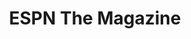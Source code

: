 ---
collection_archive: false
collection_awards: []
collection_category:
  - Kids
  - Editorial
  - Reportage
  - Lifestyle
  - Humor
  - Sports + Athletes
  - Still Life + Details
  - Portraits
  - Color
collection_content: 
collection_cover: https://d1sf55qlb7p6hz.cloudfront.net/puig-7.jpg
collection_cover_mobile: https://d1sf55qlb7p6hz.cloudfront.net/vertical_covers-41.jpg
collection_description: >-
  ESPN host Sam Alipour joined Major League Baseball star Yasiel Puig, his
  friends, teammates, and family at his home for Sam’s SportsCenter segment
  “Hangtime: Partying With Puig.”
collection_description_alignment: center
collection_exhibition: []
collection_filter: Commissioned + Stock
collection_hidden: false
collection_meta: Partying With Puig
collection_press: []
collection_preview:
  - https://d1sf55qlb7p6hz.cloudfront.net/espn_puig_covers-1.jpg
  - https://d1sf55qlb7p6hz.cloudfront.net/espn_puig_covers-2.jpg
  - https://d1sf55qlb7p6hz.cloudfront.net/espn_puig_covers-3.jpg
  - https://d1sf55qlb7p6hz.cloudfront.net/espn_puig_covers-4.jpg
cover_image: https://d1sf55qlb7p6hz.cloudfront.net/social-18.jpg
date: 
hide_footer: true 
logo: 
navigation_theme: white
slug: partying-with-puig
theme_color: "#86D0F7"
theme_color_all_works: D587FF"
title: ESPN The Magazine
collection_blocks:
  - _bookshop_name: collections/media-row-start
    row_alignment: between
  - _bookshop_name: collections/media-element 
    color: "#FBF2E9"
    image:  https://d1sf55qlb7p6hz.cloudfront.net/puig-1.jpg
    margin_left: 25
    margin_right: 0
    margin_y: 100
    width: 60
  - _bookshop_name: collections/media-row
    row_alignment: between
  - _bookshop_name: collections/media-element
    align_y: start
    color: "#D7E0ED"
    image:  https://d1sf55qlb7p6hz.cloudfront.net/puig-2b-single.jpg
    margin_left: 5
    margin_right: 0
    margin_y: 300
    width: 25
  - _bookshop_name: collections/media-element
    align_y: start
    color: "#FEF7F2"
    image:  https://d1sf55qlb7p6hz.cloudfront.net/puig-2c-single.jpg
    margin_left: 0
    margin_right: 25
    margin_y: 100
    width: 40
  - _bookshop_name: collections/media-row
    row_alignment: between
  - _bookshop_name: collections/media-element 
    color: "#F6DDCB"
    image:  https://d1sf55qlb7p6hz.cloudfront.net/puig-3.jpg
    margin_left: 55
    margin_right: 0
    margin_y: 100
    width: 40
  - _bookshop_name: collections/media-row
    row_alignment: between
  - _bookshop_name: collections/media-element
    align_y: start
    color: "#E6DCD7"
    image:  https://d1sf55qlb7p6hz.cloudfront.net/puig-4b-single.jpg
    margin_left: 20
    margin_right: 0
    margin_y: 100
    width: 20
  - _bookshop_name: collections/media-element
    align_y: start
    color: "#E4EEF9"
    image:  https://d1sf55qlb7p6hz.cloudfront.net/puig-4c-single.jpg
    margin_left: 0
    margin_right: 35
    margin_y: 100
    width: 20
  - _bookshop_name: collections/media-row
    row_alignment: between
  - _bookshop_name: collections/media-element 
    color: "#F6E8DC"
    image:  https://d1sf55qlb7p6hz.cloudfront.net/puig-5.jpg
    margin_left: 30
    margin_y: 100
    width: 60
  - _bookshop_name: collections/media-row
    row_alignment: between
  - _bookshop_name: collections/media-element
    align_y: start
    color: "#FEDDBF"
    image:  https://d1sf55qlb7p6hz.cloudfront.net/puig-6b-single.jpg
    margin_left: 40
    margin_right: 0
    margin_y: 200
    width: 20
  - _bookshop_name: collections/media-element
    align_y: start
    color: "#C4EAE1"
    image:  https://d1sf55qlb7p6hz.cloudfront.net/puig-6c-single.jpg
    margin_left: 0
    margin_right: 5
    margin_y: 100
    width: 30
  - _bookshop_name: collections/media-row
    row_alignment: between
  - _bookshop_name: collections/media-element
    align_y: start
    color: "#F3E7E1"
    image:  https://d1sf55qlb7p6hz.cloudfront.net/puig-8b-single.jpg
    margin_left: 5
    margin_right: 0
    margin_y: 100
    width: 20
  - _bookshop_name: collections/media-element
    align_y: start
    color: "#FACFD1"
    image:  https://d1sf55qlb7p6hz.cloudfront.net/puig-8c-single.jpg
    margin_right: 55
    margin_y: 100
    width: 20
  - _bookshop_name: collections/media-row
    row_alignment: between
  - _bookshop_name: collections/media-element 
    color: "#F7E7DA"
    image:  https://d1sf55qlb7p6hz.cloudfront.net/puig-7.jpg
    margin_left: 20
    margin_y: 100
    width: 40
  - _bookshop_name: collections/media-element 
    color: "#DCE4F2"
    image:  https://d1sf55qlb7p6hz.cloudfront.net/puig-9.jpg
    margin_left: 0
    margin_right: 10
    margin_y: 500
    width: 25
  - _bookshop_name: collections/media-row
    row_alignment: between
  - _bookshop_name: collections/media-element 
    color: "#F5E0D4"
    image:  https://d1sf55qlb7p6hz.cloudfront.net/puig-10.jpg
    margin_left: 25
    margin_y: 100
    width: 50
  - _bookshop_name: collections/media-row-end
---